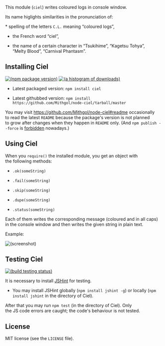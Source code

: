 This module (`ciel`) writes coloured logs in console window.

Its name higlights similarities in the pronunciation of:

* spelling of the letters `C.L.` meaning “coloured logs”,

* the French word “ciel”,

* the name of a certain character in “Tsukihime”, “Kagetsu Tohya”, “Melty Blood”, “Carnival Phantasm”.

## Installing Ciel

[![(npm package version)](https://nodei.co/npm/ciel.png?downloads=true)](https://npmjs.org/package/ciel) [![(a histogram of downloads)](https://nodei.co/npm-dl/ciel.png?months=3&height=2)](https://npmjs.org/package/ciel)

* Latest packaged version: `npm install ciel`

* Latest githubbed version: `npm install https://github.com/Mithgol/node-ciel/tarball/master`

You may visit https://github.com/Mithgol/node-ciel#readme occasionally to read the latest `README` because the package's version is not planned to grow after changes when they happen in `README` only. (And `npm publish --force` is [forbidden](http://blog.npmjs.org/post/77758351673/no-more-npm-publish-f) nowadays.)

## Using Ciel

When you `require()` the installed module, you get an object with the following methods:

* `.ok(someString)`

* `.fail(someString)`

* `.skip(someString)`

* `.dupe(someString)`

* `.status(someString)`

Each of them writes the corresponding message (coloured and in all caps) in the console window and then writes the given string in plain text.

Example:

![(screenshot)](https://ipfs.io/ipfs/QmY9QSyyfSr7ChXz8UmWkPAGdCu1sj85TS1F4yPqb5STUz)

## Testing Ciel

[![(build testing status)](https://img.shields.io/travis/Mithgol/node-ciel/master.svg?style=plastic)](https://travis-ci.org/Mithgol/node-ciel)

It is necessary to install [JSHint](http://jshint.com/) for testing.

* You may install JSHint globally (`npm install jshint -g`) or locally (`npm install jshint` in the directory of Ciel).

After that you may run `npm test` (in the directory of Ciel). Only the JS code errors are caught; the code's behaviour is not tested.

## License

MIT license (see the `LICENSE` file).
